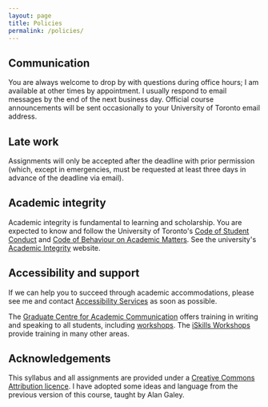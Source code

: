 ```yaml
---
layout: page
title: Policies
permalink: /policies/
---
```


## Communication

You are always welcome to drop by with questions during office hours; I am available at other times by appointment. I usually respond to email messages by the end of the next business day. Official course announcements will be sent occasionally to your University of Toronto email address.

## Late work

Assignments will only be accepted after the deadline with prior permission (which, except in emergencies, must be requested at least three days in advance of the deadline via email).

## Academic integrity

Academic integrity is fundamental to learning and scholarship. You are expected to know and follow the University of Toronto's [Code of Student Conduct](http://www.governingcouncil.utoronto.ca/policies/studentc.htm) and [Code of Behaviour on Academic Matters](http://www.governingcouncil.utoronto.ca/policies/behaveac.htm). See the university's [Academic Integrity](http://academicintegrity.utoronto.ca/) website.

## Accessibility and support

If we can help you to succeed through academic accommodations, please see me and contact [Accessibility Services](http://www.studentlife.utoronto.ca/as) as soon as possible.

The [Graduate Centre for Academic Communication](http://www.sgs.utoronto.ca/currentstudents/Pages/GCAC.aspx) offers training in writing and speaking to all students, including [workshops](http://www.sgs.utoronto.ca/currentstudents/Pages/Current-Years-Courses.aspx). The [iSkills Workshops](https://inforum.library.utoronto.ca/workshops/iSkills) provide training in many other areas.

## Acknowledgements

This syllabus and all assignments are provided under a [Creative Commons Attribution licence](https://creativecommons.org/licences/by/4.0/). I have adopted some ideas and language from the previous version of this course, taught by Alan Galey.
